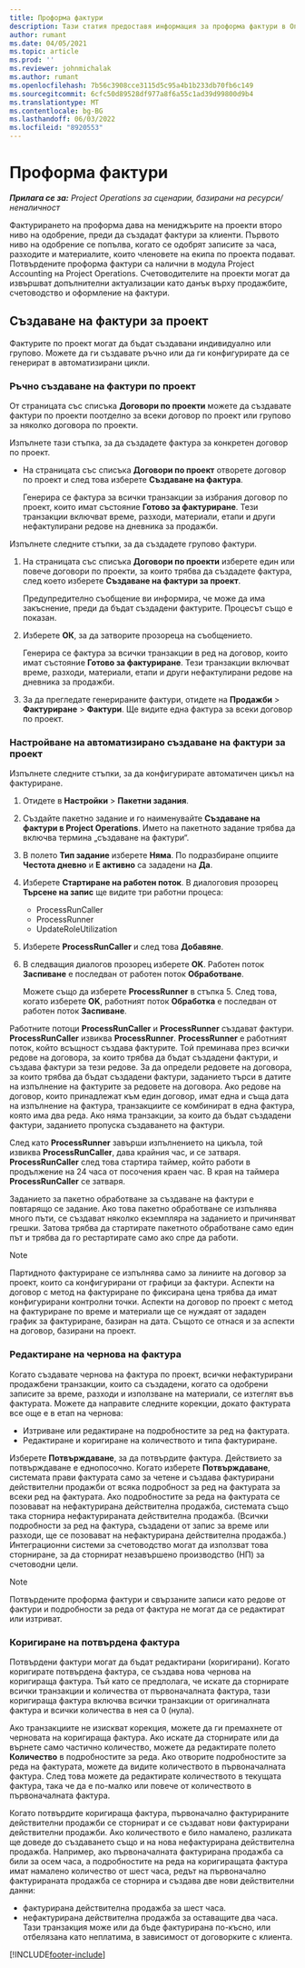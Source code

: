 ```yaml
---
title: Проформа фактури
description: Тази статия предоставя информация за проформа фактури в Операции на проекта.
author: rumant
ms.date: 04/05/2021
ms.topic: article
ms.prod: ''
ms.reviewer: johnmichalak
ms.author: rumant
ms.openlocfilehash: 7b56c3908cce3115d5c95a4b1b233db70fb6c149
ms.sourcegitcommit: 6cfc50d89528df977a8f6a55c1ad39d99800d9b4
ms.translationtype: MT
ms.contentlocale: bg-BG
ms.lasthandoff: 06/03/2022
ms.locfileid: "8920553"
---
```

# <a name="proforma-invoices"></a>Проформа фактури

_**Прилага се за:** Project Operations за сценарии, базирани на ресурси/неналичност_

Фактурирането на проформа дава на мениджърите на проекти второ ниво на одобрение, преди да създадат фактури за клиенти. Първото ниво на одобрение се попълва, когато се одобрят записите за часа, разходите и материалите, които членовете на екипа по проекта подават. Потвърдените проформа фактури са налични в модула Project Accounting на Project Operations. Счетоводителите на проекти могат да извършват допълнителни актуализации като данък върху продажбите, счетоводство и оформление на фактури.


## <a name="creating-project-invoices"></a>Създаване на фактури за проект

Фактурите по проект могат да бъдат създавани индивидуално или групово. Можете да ги създавате ръчно или да ги конфигурирате да се генерират в автоматизирани цикли.

### <a name="manually-create-project-invoices"></a>Ръчно създаване на фактури по проект 

От страницата със списъка **Договори по проекти** можете да създавате фактури по проекти поотделно за всеки договор по проект или групово за няколко договора по проекти.

Изпълнете тази стъпка, за да създадете фактура за конкретен договор по проект.

- На страницата със списъка **Договори по проект** отворете договор по проект и след това изберете **Създаване на фактура**.

    Генерира се фактура за всички транзакции за избрания договор по проект, които имат състояние **Готово за фактуриране**. Тези транзакции включват време, разходи, материали, етапи и други нефактулирани редове на дневника за продажби.

Изпълнете следните стъпки, за да създадете групово фактури.

1. На страницата със списъка **Договори по проекти** изберете един или повече договори по проекти, за които трябва да създадете фактура, след което изберете **Създаване на фактури за проект**.

    Предупредително съобщение ви информира, че може да има закъснение, преди да бъдат създадени фактурите. Процесът също е показан.

2. Изберете **ОК**, за да затворите прозореца на съобщението.

    Генерира се фактура за всички транзакции в ред на договор, които имат състояние **Готово за фактуриране**. Тези транзакции включват време, разходи, материали, етапи и други нефактулирани редове на дневника за продажби.

3. За да прегледате генерираните фактури, отидете на **Продажби** \> **Фактуриране** \> **Фактури**. Ще видите една фактура за всеки договор по проект.

### <a name="set-up-automated-creation-of-project-invoices"></a>Настройване на автоматизирано създаване на фактури за проект 

Изпълнете следните стъпки, за да конфигурирате автоматичен цикъл на фактуриране.

1. Отидете в **Настройки** \> **Пакетни задания**.
2. Създайте пакетно задание и го наименувайте **Създаване на фактури в Project Operations**. Името на пакетното задание трябва да включва термина „създаване на фактури“.
3. В полето **Тип задание** изберете **Няма**. По подразбиране опциите **Честота дневно** и **Е активно** са зададени на **Да**.
4. Изберете **Стартиране на работен поток**. В диалоговия прозорец **Търсене на запис** ще видите три работни процеса:

    - ProcessRunCaller
    - ProcessRunner
    - UpdateRoleUtilization

5. Изберете **ProcessRunCaller** и след това **Добавяне**.
6. В следващия диалогов прозорец изберете **OK**. Работен поток **Заспиване** е последван от работен поток **Обработване**.

    Можете също да изберете **ProcessRunner** в стъпка 5. След това, когато изберете **OK**, работният поток **Обработка** е последван от работен поток **Заспиване**.

Работните потоци **ProcessRunCaller** и **ProcessRunner** създават фактури. **ProcessRunCaller** извиква **ProcessRunner**. **ProcessRunner** е работният поток, който всъщност създава фактурите. Той преминава през всички редове на договора, за които трябва да бъдат създадени фактури, и създава фактури за тези редове. За да определи редовете на договора, за които трябва да бъдат създадени фактури, заданието търси в датите на изпълнение на фактурите за редовете на договора. Ако редове на договор, които принадлежат към един договор, имат една и съща дата на изпълнение на фактура, транзакциите се комбинират в една фактура, която има два реда. Ако няма транзакции, за които да бъдат създадени фактури, заданието пропуска създаването на фактури.

След като **ProcessRunner** завърши изпълнението на цикъла, той извиква **ProcessRunCaller**, дава крайния час, и се затваря. **ProcessRunCaller** след това стартира таймер, който работи в продължение на 24 часа от посочения краен час. В края на таймера **ProcessRunCaller** се затваря.

Заданието за пакетно обработване за създаване на фактури е повтарящо се задание. Ако това пакетно обработване се изпълнява много пъти, се създават няколко екземпляра на заданието и причиняват грешки. Затова трябва да стартирате пакетното обработване само един път и трябва да го рестартирате само ако спре да работи.

> [!NOTE]
> Партидното фактуриране се изпълнява само за линиите на договор за проект, които са конфигурирани от графици за фактури. Аспекти на договор с метод на фактуриране по фиксирана цена трябва да имат конфигурирани контролни точки. Аспекти на договор по проект с метод на фактуриране по време и материали ще се нуждаят от зададен график за фактуриране, базиран на дата. Същото се отнася и за аспекти на договор, базирани на проект.      
 
### <a name="edit-a-draft-invoice"></a>Редактиране на чернова на фактура

Когато създавате чернова на фактура по проект, всички нефактурирани продажбени транзакции, които са създадени, когато са одобрени записите за време, разходи и използване на материали, се изтеглят във фактурата. Можете да направите следните корекции, докато фактурата все още е в етап на чернова:

- Изтриване или редактиране на подробностите за ред на фактурата.
- Редактиране и коригиране на количеството и типа фактуриране.

Изберете **Потвърждаване**, за да потвърдите фактура. Действието за потвърждаване е еднопосочно. Когато изберете **Потвърждаване**, системата прави фактурата само за четене и създава фактурирани действителни продажби от всяка подробност за ред на фактурата за всеки ред на фактурата. Ако подробностите за реда на фактурата се позовават на нефактурирана действителна продажба, системата също така сторнира нефактурираната действителна продажба. (Всички подробности за ред на фактура, създадени от запис за време или разходи, ще се позовават на нефактурирана действителна продажба.) Интеграционни системи за счетоводство могат да използват това сторниране, за да сторнират незавършено производство (НП) за счетоводни цели.

> [!NOTE]
> Потвърдените проформа фактури и свързаните записи като редове от фактури и подробности за реда от фактура не могат да се редактират или изтриват. 

### <a name="correct-a-confirmed-invoice"></a>Коригиране на потвърдена фактура

Потвърдени фактури могат да бъдат редактирани (коригирани). Когато коригирате потвърдена фактура, се създава нова чернова на коригираща фактура. Тъй като се предполага, че искате да сторнирате всички транзакции и количества от първоначалната фактура, тази коригираща фактура включва всички транзакции от оригиналната фактура и всички количества в нея са 0 (нула).

Ако транзакциите не изискват корекция, можете да ги премахнете от черновата на коригираща фактура. Ако искате да сторнирате или да върнете само частично количество, можете да редактирате полето **Количество** в подробностите за реда. Ако отворите подробностите за реда на фактурата, можете да видите количеството в първоначалната фактура. След това можете да редактирате количеството в текущата фактура, така че да е по-малко или повече от количеството в първоначалната фактура.

Когато потвърдите коригираща фактура, първоначално фактурираните действителни продажби се сторнират и се създават нови фактурирани действителни продажби. Ако количеството е било намалено, разликата ще доведе до създаването също и на нова нефактурирана действителна продажба. Например, ако първоначалната фактурирана продажба са били за осем часа, а подробностите на реда на коригиращата фактура имат намалено количество от шест часа, редът на първоначално фактурираната продажба се сторнира и създава две нови действителни данни:

- фактурирана действителна продажба за шест часа.
- нефактурирана действителна продажба за оставащите два часа. Тази транзакция може или да бъде фактурирана по-късно, или отбелязана като неплатима, в зависимост от договорките с клиента.


[!INCLUDE[footer-include](../includes/footer-banner.md)]
